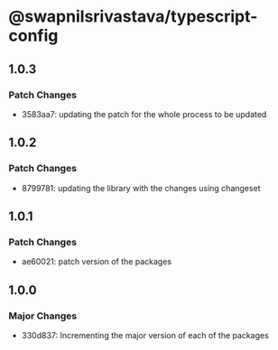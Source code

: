 # @swapnilsrivastava/typescript-config

## 1.0.3

### Patch Changes

- 3583aa7: updating the patch for the whole process to be updated

## 1.0.2

### Patch Changes

- 8799781: updating the library with the changes using changeset

## 1.0.1

### Patch Changes

- ae60021: patch version of the packages

## 1.0.0

### Major Changes

- 330d837: Incrementing the major version of each of the packages
